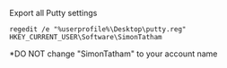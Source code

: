  Export all Putty settings

`
   regedit /e "%userprofile%\Desktop\putty.reg" HKEY_CURRENT_USER\Software\SimonTatham
  `

*DO NOT change "SimonTatham" to your account name

